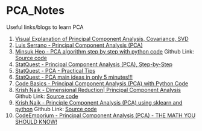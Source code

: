 # PCA_Notes
Useful links/blogs to learn PCA


1) [Visual Explanation of Principal Component Analysis, Covariance, SVD](https://www.youtube.com/watch?v=5HNr_j6LmPc)
2) [Luis Serrano - Principal Component Analysis (PCA)](https://www.youtube.com/watch?v=g-Hb26agBFg)
3) [Minsuk Heo - PCA algorithm step by step with python code](https://www.youtube.com/watch?v=xebPVQ1f7nM) 
Github Link: [Source code](https://github.com/minsuk-heo/python_tutorial/blob/master/data_science/pca/PCA.ipynb)
4) [StatQuest - Principal Component Analysis (PCA), Step-by-Step](https://www.youtube.com/watch?v=FgakZw6K1QQ)
5) [StatQuest - PCA - Practical Tips](https://www.youtube.com/watch?v=oRvgq966yZg)
6) [StatQuest - PCA main ideas in only 5 minutes!!!](https://www.youtube.com/watch?v=HMOI_lkzW08)
7) [Code Basics - Principal Component Analysis (PCA) with Python Code](https://www.youtube.com/watch?v=8klqIM9UvAc)
8) [Krish Naik - Dimensional Reduction| Principal Component Analysis](https://www.youtube.com/watch?v=OFyyWcw2cyM&t=526s)
Github Link: [Source code](https://github.com/krishnaik06/Dimesnsionality-Reduction)
10) [Krish Naik - Principle Component Analysis (PCA) using sklearn and python](https://www.youtube.com/watch?v=QdBy02ExhGI&t=14s) 
Github Link: [Source code](https://github.com/krishnaik06/Principle-Component-Analysis)
11) [CodeEmporium - Principal Component Analysis (PCA) - THE MATH YOU SHOULD KNOW!](https://www.youtube.com/watch?v=9oSkUej63yk)

 
